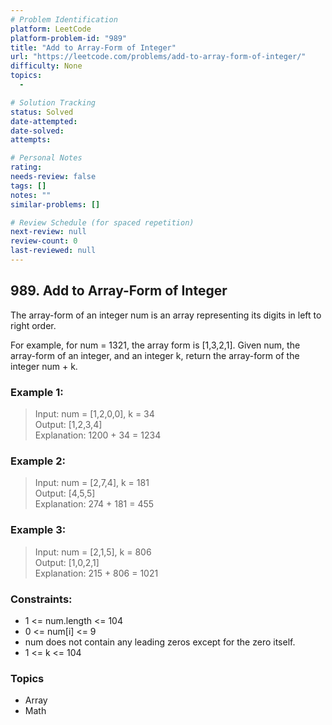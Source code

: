```yaml
---
# Problem Identification
platform: LeetCode
platform-problem-id: "989"
title: "Add to Array-Form of Integer"
url: "https://leetcode.com/problems/add-to-array-form-of-integer/"
difficulty: None
topics:
  -

# Solution Tracking
status: Solved
date-attempted:
date-solved:
attempts:

# Personal Notes
rating:
needs-review: false
tags: []
notes: ""
similar-problems: []

# Review Schedule (for spaced repetition)
next-review: null
review-count: 0
last-reviewed: null
---
```


## 989. Add to Array-Form of Integer
The array-form of an integer num is an array representing its digits in left to right order.

For example, for num = 1321, the array form is [1,3,2,1].
Given num, the array-form of an integer, and an integer k, return the array-form of the integer num + k.

### Example 1:

> Input: num = [1,2,0,0], k = 34<br/>
> Output: [1,2,3,4]<br/>
> Explanation: 1200 + 34 = 1234

### Example 2:

> Input: num = [2,7,4], k = 181<br/>
> Output: [4,5,5]<br/>
> Explanation: 274 + 181 = 455<br/>

### Example 3:

> Input: num = [2,1,5], k = 806<br/>
> Output: [1,0,2,1]<br/>
> Explanation: 215 + 806 = 1021
 
### Constraints:

- 1 <= num.length <= 104
- 0 <= num[i] <= 9
- num does not contain any leading zeros except for the zero itself.
- 1 <= k <= 104

### Topics

- Array
- Math